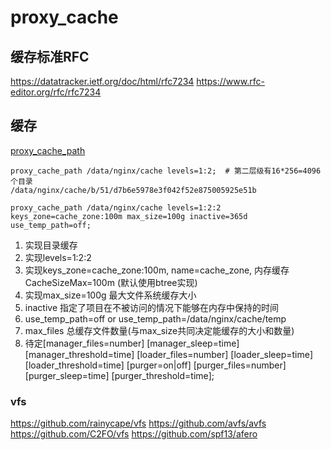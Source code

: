 # proxy_cache

## 缓存标准RFC
https://datatracker.ietf.org/doc/html/rfc7234
https://www.rfc-editor.org/rfc/rfc7234

## 缓存
[proxy_cache_path](https://nginx.org/en/docs/http/ngx_http_proxy_module.html#proxy_cache_path)
```
proxy_cache_path /data/nginx/cache levels=1:2;  # 第二层级有16*256=4096个目录
/data/nginx/cache/b/51/d7b6e5978e3f042f52e875005925e51b 

proxy_cache_path /data/nginx/cache levels=1:2:2 keys_zone=cache_zone:100m max_size=100g inactive=365d use_temp_path=off;

```

1. 实现目录缓存
2. 实现levels=1:2:2
3. 实现keys_zone=cache_zone:100m, name=cache_zone, 内存缓存CacheSizeMax=100m (默认使用btree实现)
4. 实现max_size=100g 最大文件系统缓存大小
5. inactive 指定了项目在不被访问的情况下能够在内存中保持的时间
6. use_temp_path=off or use_temp_path=/data/nginx/cache/temp
7. max_files 总缓存文件数量(与max_size共同决定能缓存的大小和数量)
8. 待定[manager_files=number] [manager_sleep=time] [manager_threshold=time] [loader_files=number] [loader_sleep=time] [loader_threshold=time] [purger=on|off] [purger_files=number] [purger_sleep=time] [purger_threshold=time]; 

### vfs

https://github.com/rainycape/vfs
https://github.com/avfs/avfs
https://github.com/C2FO/vfs
https://github.com/spf13/afero